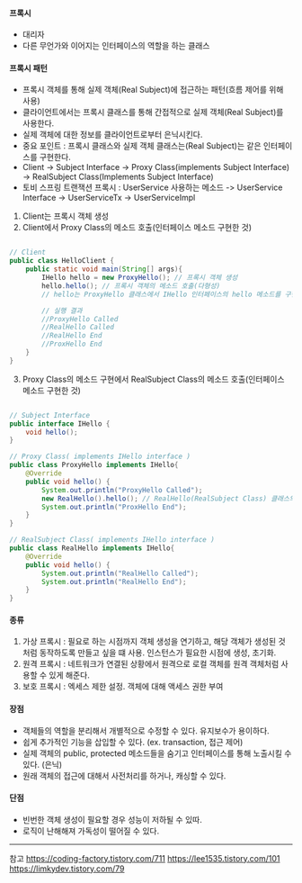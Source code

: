 #### 프록시 

- 대리자
- 다른 무언가와 이어지는 인터페이스의 역할을 하는 클래스 

#### 프록시 패턴

- 프록시 객체를 통해 실제 객체(Real Subject)에 접근하는 패턴(흐름 제어를 위해 사용)
- 클라이언트에서는 프록시 클래스를 통해 간접적으로 실제 객체(Real Subject)를 사용한다. 
- 실제 객체에 대한 정보를 클라이언트로부터 은닉시킨다.
- 중요 포인트 : 프록시 클래스와 실제 객체 클래스는(Real Subject)는 같은 인터페이스를 구현한다.
- Client -> Subject Interface -> Proxy Class(implements Subject Interface) -> RealSubject Class(Implements Subject Interface)
- 토비 스프링 트랜잭션 프록시 : UserService 사용하는 메소드 -> UserService Interface -> UserServiceTx -> UserServiceImpl

1. Client는 프록시 객체 생성 
2. Client에서 Proxy Class의 메소드 호출(인터페이스 메소드 구현한 것)

``` java

// Client
public class HelloClient {
    public static void main(String[] args){
        IHello hello = new ProxyHello(); // 프록시 객체 생성
        hello.hello(); // 프록시 객체의 메소드 호출(다형성) 
        // hello는 ProxyHello 클래스에서 IHello 인터페이스의 hello 메소드를 구현한 것 

        // 실행 결과
        //ProxyHello Called
        //RealHello Called
        //RealHello End
        //ProxHello End
    }
}

```

3. Proxy Class의 메소드 구현에서 RealSubject Class의 메소드 호출(인터페이스 메소드 구현한 것)

``` java

// Subject Interface
public interface IHello {
    void hello();
}

// Proxy Class( implements IHello interface )
public class ProxyHello implements IHello{
    @Override
    public void hello() {
        System.out.println("ProxyHello Called");
        new RealHello().hello(); // RealHello(RealSubject Class) 클래스의 메소드 호출
        System.out.println("ProxHello End");
    }
}

// RealSubject Class( implements IHello interface )
public class RealHello implements IHello{
    @Override
    public void hello() {
        System.out.println("RealHello Called");
        System.out.println("RealHello End");
    }
}

``` 

#### 종류 

1. 가상 프록시 : 필요로 하는 시점까지 객체 생성을 연기하고, 해당 객체가 생성된 것처럼 동작하도록 만들고 싶을 떄 사용. 인스턴스가 필요한 시점에 생성, 초기화.
2. 원격 프록시 : 네트워크가 연결된 상황에서 원격으로 로컬 객체를 원격 객체처럼 사용할 수 있게 해준다.
3. 보호 프록시 : 엑세스 제한 설정. 객체에 대해 액세스 권한 부여

#### 장점

- 객체들의 역할을 분리해서 개별적으로 수정할 수 있다. 유지보수가 용이하다.
- 쉽게 추가적인 기능을 삽입할 수 있다. (ex. transaction, 접근 제어)
- 실제 객체의 public, protected 메소드들을 숨기고 인터페이스를 통해 노출시킬 수 있다. (은닉)
- 원래 객체의 접근에 대해서 사전처리를 하거나, 캐싱할 수 있다.

#### 단점

- 빈번한 객체 생성이 필요할 경우 성능이 저하될 수 있따.
- 로직이 난해해져 가독성이 떨어질 수 있다.

* * *
참고
https://coding-factory.tistory.com/711
https://lee1535.tistory.com/101
https://limkydev.tistory.com/79
